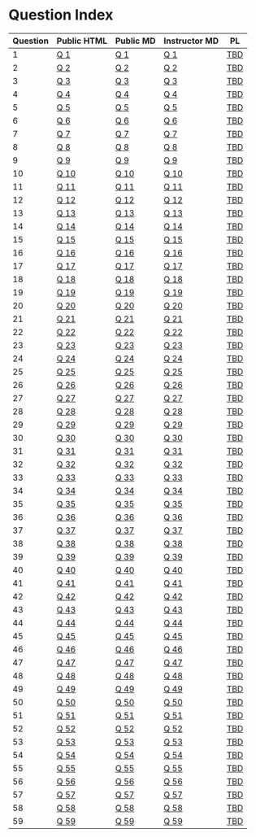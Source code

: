 # Question Index 
 
 
 | Question | Public HTML | Public MD | Instructor MD | PL |
| --------- | --------- | --------- | --------- | --------- |
1 |  [Q 1](https://firas.moosvi.com/oer/physicsbank/content/public/006.Force/Topic%20Outcome/velocity_netforce/velocity_netforce.html)| [Q 1](https://github.com/open-resources/physics_bank/blob/main/content/public/006.Force/Topic%20Outcome/velocity_netforce/velocity_netforce.md) | [Q 1](https://github.com/open-resources/instructor_physics_bank/blob/main/output/instructor/006.Force/Topic%20Outcome/velocity_netforce/velocity_netforce.md) | [TBD]() | 
2 |  [Q 2](https://firas.moosvi.com/oer/physicsbank/content/public/006.Force/Topic%20Outcome/The%20max%20acceleration%20without%20slipping/The%20max%20acceleration%20without%20slipping.html)| [Q 2](https://github.com/open-resources/physics_bank/blob/main/content/public/006.Force/Topic%20Outcome/The%20max%20acceleration%20without%20slipping/The%20max%20acceleration%20without%20slipping.md) | [Q 2](https://github.com/open-resources/instructor_physics_bank/blob/main/output/instructor/006.Force/Topic%20Outcome/The%20max%20acceleration%20without%20slipping/The%20max%20acceleration%20without%20slipping.md) | [TBD]() | 
3 |  [Q 3](https://firas.moosvi.com/oer/physicsbank/content/public/006.Force/Topic%20Outcome/spring_on_incline/spring_on_incline.html)| [Q 3](https://github.com/open-resources/physics_bank/blob/main/content/public/006.Force/Topic%20Outcome/spring_on_incline/spring_on_incline.md) | [Q 3](https://github.com/open-resources/instructor_physics_bank/blob/main/output/instructor/006.Force/Topic%20Outcome/spring_on_incline/spring_on_incline.md) | [TBD]() | 
4 |  [Q 4](https://firas.moosvi.com/oer/physicsbank/content/public/006.Force/Equilibrium/Two%20blocks%20connected%20by%20a%20string/Two%20Blocks%20Connected%20by%20a%20String.html)| [Q 4](https://github.com/open-resources/physics_bank/blob/main/content/public/006.Force/Equilibrium/Two%20blocks%20connected%20by%20a%20string/Two%20Blocks%20Connected%20by%20a%20String.md) | [Q 4](https://github.com/open-resources/instructor_physics_bank/blob/main/output/instructor/006.Force/Equilibrium/Two%20blocks%20connected%20by%20a%20string/Two%20Blocks%20Connected%20by%20a%20String.md) | [TBD]() | 
5 |  [Q 5](https://firas.moosvi.com/oer/physicsbank/content/public/006.Force/Friction/Frictional%20Force%20between%20tires%20and%20road/Frictional%20Force%20between%20tires%20and%20road.html)| [Q 5](https://github.com/open-resources/physics_bank/blob/main/content/public/006.Force/Friction/Frictional%20Force%20between%20tires%20and%20road/Frictional%20Force%20between%20tires%20and%20road.md) | [Q 5](https://github.com/open-resources/instructor_physics_bank/blob/main/output/instructor/006.Force/Friction/Frictional%20Force%20between%20tires%20and%20road/Frictional%20Force%20between%20tires%20and%20road.md) | [TBD]() | 
6 |  [Q 6](https://firas.moosvi.com/oer/physicsbank/content/public/006.Force/Newton%27s%20Third%20Law/Force%20Vectors/force_vectors.html)| [Q 6](https://github.com/open-resources/physics_bank/blob/main/content/public/006.Force/Newton%27s%20Third%20Law/Force%20Vectors/force_vectors.md) | [Q 6](https://github.com/open-resources/instructor_physics_bank/blob/main/output/instructor/006.Force/Newton%27s%20Third%20Law/Force%20Vectors/force_vectors.md) | [TBD]() | 
7 |  [Q 7](https://firas.moosvi.com/oer/physicsbank/content/public/005.Force/velocity_netforce/velocity_netforce.html)| [Q 7](https://github.com/open-resources/physics_bank/blob/main/content/public/005.Force/velocity_netforce/velocity_netforce.md) | [Q 7](https://github.com/open-resources/instructor_physics_bank/blob/main/output/instructor/005.Force/velocity_netforce/velocity_netforce.md) | [TBD]() | 
8 |  [Q 8](https://firas.moosvi.com/oer/physicsbank/content/public/005.Force/Topic%20Outcome/The%20max%20acceleration%20without%20slipping/The%20max%20acceleration%20without%20slipping.html)| [Q 8](https://github.com/open-resources/physics_bank/blob/main/content/public/005.Force/Topic%20Outcome/The%20max%20acceleration%20without%20slipping/The%20max%20acceleration%20without%20slipping.md) | [Q 8](https://github.com/open-resources/instructor_physics_bank/blob/main/output/instructor/005.Force/Topic%20Outcome/The%20max%20acceleration%20without%20slipping/The%20max%20acceleration%20without%20slipping.md) | [TBD]() | 
9 |  [Q 9](https://firas.moosvi.com/oer/physicsbank/content/public/005.Force/Topic%20Outcome/spring_on_incline/spring_on_incline.html)| [Q 9](https://github.com/open-resources/physics_bank/blob/main/content/public/005.Force/Topic%20Outcome/spring_on_incline/spring_on_incline.md) | [Q 9](https://github.com/open-resources/instructor_physics_bank/blob/main/output/instructor/005.Force/Topic%20Outcome/spring_on_incline/spring_on_incline.md) | [TBD]() | 
10 |  [Q 10](https://firas.moosvi.com/oer/physicsbank/content/public/005.Force/Equilibrium/Two%20blocks%20connected%20by%20a%20string/Two%20Blocks%20Connected%20by%20a%20String.html)| [Q 10](https://github.com/open-resources/physics_bank/blob/main/content/public/005.Force/Equilibrium/Two%20blocks%20connected%20by%20a%20string/Two%20Blocks%20Connected%20by%20a%20String.md) | [Q 10](https://github.com/open-resources/instructor_physics_bank/blob/main/output/instructor/005.Force/Equilibrium/Two%20blocks%20connected%20by%20a%20string/Two%20Blocks%20Connected%20by%20a%20String.md) | [TBD]() | 
11 |  [Q 11](https://firas.moosvi.com/oer/physicsbank/content/public/005.Force/Friction/Frictional%20Force%20between%20tires%20and%20road/Frictional%20Force%20between%20tires%20and%20road.html)| [Q 11](https://github.com/open-resources/physics_bank/blob/main/content/public/005.Force/Friction/Frictional%20Force%20between%20tires%20and%20road/Frictional%20Force%20between%20tires%20and%20road.md) | [Q 11](https://github.com/open-resources/instructor_physics_bank/blob/main/output/instructor/005.Force/Friction/Frictional%20Force%20between%20tires%20and%20road/Frictional%20Force%20between%20tires%20and%20road.md) | [TBD]() | 
12 |  [Q 12](https://firas.moosvi.com/oer/physicsbank/content/public/005.Force/Newton%27s%20Third%20Law/Force%20Vectors/force_vectors.html)| [Q 12](https://github.com/open-resources/physics_bank/blob/main/content/public/005.Force/Newton%27s%20Third%20Law/Force%20Vectors/force_vectors.md) | [Q 12](https://github.com/open-resources/instructor_physics_bank/blob/main/output/instructor/005.Force/Newton%27s%20Third%20Law/Force%20Vectors/force_vectors.md) | [TBD]() | 
13 |  [Q 13](https://firas.moosvi.com/oer/physicsbank/content/public/001.Math/Integrals/Rocket/Rocket.html)| [Q 13](https://github.com/open-resources/physics_bank/blob/main/content/public/001.Math/Integrals/Rocket/Rocket.md) | [Q 13](https://github.com/open-resources/instructor_physics_bank/blob/main/output/instructor/001.Math/Integrals/Rocket/Rocket.md) | [TBD]() | 
14 |  [Q 14](https://firas.moosvi.com/oer/physicsbank/content/public/007.Energy/Conservation%20of%20Energy/dissipative_process/dissipative_process.html)| [Q 14](https://github.com/open-resources/physics_bank/blob/main/content/public/007.Energy/Conservation%20of%20Energy/dissipative_process/dissipative_process.md) | [Q 14](https://github.com/open-resources/instructor_physics_bank/blob/main/output/instructor/007.Energy/Conservation%20of%20Energy/dissipative_process/dissipative_process.md) | [TBD]() | 
15 |  [Q 15](https://firas.moosvi.com/oer/physicsbank/content/public/007.Energy/Conservation%20of%20Energy/Cut%20The%20Rope/Cut%20The%20Rope.html)| [Q 15](https://github.com/open-resources/physics_bank/blob/main/content/public/007.Energy/Conservation%20of%20Energy/Cut%20The%20Rope/Cut%20The%20Rope.md) | [Q 15](https://github.com/open-resources/instructor_physics_bank/blob/main/output/instructor/007.Energy/Conservation%20of%20Energy/Cut%20The%20Rope/Cut%20The%20Rope.md) | [TBD]() | 
16 |  [Q 16](https://firas.moosvi.com/oer/physicsbank/content/public/007.Energy/Conservation%20of%20Energy/ball_race/2012Final_q3.html)| [Q 16](https://github.com/open-resources/physics_bank/blob/main/content/public/007.Energy/Conservation%20of%20Energy/ball_race/2012Final_q3.md) | [Q 16](https://github.com/open-resources/instructor_physics_bank/blob/main/output/instructor/007.Energy/Conservation%20of%20Energy/ball_race/2012Final_q3.md) | [TBD]() | 
17 |  [Q 17](https://firas.moosvi.com/oer/physicsbank/content/public/007.Energy/Conservation%20of%20Energy/Physics%20of%20Roller%20Coasters/Physics%20of%20Roller%20Coasters.html)| [Q 17](https://github.com/open-resources/physics_bank/blob/main/content/public/007.Energy/Conservation%20of%20Energy/Physics%20of%20Roller%20Coasters/Physics%20of%20Roller%20Coasters.md) | [Q 17](https://github.com/open-resources/instructor_physics_bank/blob/main/output/instructor/007.Energy/Conservation%20of%20Energy/Physics%20of%20Roller%20Coasters/Physics%20of%20Roller%20Coasters.md) | [TBD]() | 
18 |  [Q 18](https://firas.moosvi.com/oer/physicsbank/content/public/007.Energy/Conservation%20of%20Energy/Energy%20lost%20to%20air%20friction/energy_lost_air_friction.html)| [Q 18](https://github.com/open-resources/physics_bank/blob/main/content/public/007.Energy/Conservation%20of%20Energy/Energy%20lost%20to%20air%20friction/energy_lost_air_friction.md) | [Q 18](https://github.com/open-resources/instructor_physics_bank/blob/main/output/instructor/007.Energy/Conservation%20of%20Energy/Energy%20lost%20to%20air%20friction/energy_lost_air_friction.md) | [TBD]() | 
19 |  [Q 19](https://firas.moosvi.com/oer/physicsbank/content/public/007.Energy/Topic%20Outcome/frictionless_track/frictionless_track.html)| [Q 19](https://github.com/open-resources/physics_bank/blob/main/content/public/007.Energy/Topic%20Outcome/frictionless_track/frictionless_track.md) | [Q 19](https://github.com/open-resources/instructor_physics_bank/blob/main/output/instructor/007.Energy/Topic%20Outcome/frictionless_track/frictionless_track.md) | [TBD]() | 
20 |  [Q 20](https://firas.moosvi.com/oer/physicsbank/content/public/007.Energy/Kinetic%20Energy/KE_energy_momentum/KE_energy_momentum.html)| [Q 20](https://github.com/open-resources/physics_bank/blob/main/content/public/007.Energy/Kinetic%20Energy/KE_energy_momentum/KE_energy_momentum.md) | [Q 20](https://github.com/open-resources/instructor_physics_bank/blob/main/output/instructor/007.Energy/Kinetic%20Energy/KE_energy_momentum/KE_energy_momentum.md) | [TBD]() | 
21 |  [Q 21](https://firas.moosvi.com/oer/physicsbank/content/public/007.Energy/Kinetic%20Energy/KE_testmass/KE_testmass.html)| [Q 21](https://github.com/open-resources/physics_bank/blob/main/content/public/007.Energy/Kinetic%20Energy/KE_testmass/KE_testmass.md) | [Q 21](https://github.com/open-resources/instructor_physics_bank/blob/main/output/instructor/007.Energy/Kinetic%20Energy/KE_testmass/KE_testmass.md) | [TBD]() | 
22 |  [Q 22](https://firas.moosvi.com/oer/physicsbank/content/public/007.Energy/Exploding_Asteroid/Exploding_Asteroid.html)| [Q 22](https://github.com/open-resources/physics_bank/blob/main/content/public/007.Energy/Exploding_Asteroid/Exploding_Asteroid.md) | [Q 22](https://github.com/open-resources/instructor_physics_bank/blob/main/output/instructor/007.Energy/Exploding_Asteroid/Exploding_Asteroid.md) | [TBD]() | 
23 |  [Q 23](https://firas.moosvi.com/oer/physicsbank/content/public/006.Momentum%20and%20Impulse/Momentum/Dinner_Plate/dinner_plate.html)| [Q 23](https://github.com/open-resources/physics_bank/blob/main/content/public/006.Momentum%20and%20Impulse/Momentum/Dinner_Plate/dinner_plate.md) | [Q 23](https://github.com/open-resources/instructor_physics_bank/blob/main/output/instructor/006.Momentum%20and%20Impulse/Momentum/Dinner_Plate/dinner_plate.md) | [TBD]() | 
24 |  [Q 24](https://firas.moosvi.com/oer/physicsbank/content/public/006.Momentum%20and%20Impulse/Momentum/Rock_Powered_Rocket/Rock_Powered_Rocket.html)| [Q 24](https://github.com/open-resources/physics_bank/blob/main/content/public/006.Momentum%20and%20Impulse/Momentum/Rock_Powered_Rocket/Rock_Powered_Rocket.md) | [Q 24](https://github.com/open-resources/instructor_physics_bank/blob/main/output/instructor/006.Momentum%20and%20Impulse/Momentum/Rock_Powered_Rocket/Rock_Powered_Rocket.md) | [TBD]() | 
25 |  [Q 25](https://firas.moosvi.com/oer/physicsbank/content/public/006.Momentum%20and%20Impulse/Conservation%20of%20Momentum/Explosions_and_Velocity/Explosions_and_Velocity.html)| [Q 25](https://github.com/open-resources/physics_bank/blob/main/content/public/006.Momentum%20and%20Impulse/Conservation%20of%20Momentum/Explosions_and_Velocity/Explosions_and_Velocity.md) | [Q 25](https://github.com/open-resources/instructor_physics_bank/blob/main/output/instructor/006.Momentum%20and%20Impulse/Conservation%20of%20Momentum/Explosions_and_Velocity/Explosions_and_Velocity.md) | [TBD]() | 
26 |  [Q 26](https://firas.moosvi.com/oer/physicsbank/content/public/006.Momentum%20and%20Impulse/Conservation%20of%20Momentum/Isolated_systems/Isolated_systems.html)| [Q 26](https://github.com/open-resources/physics_bank/blob/main/content/public/006.Momentum%20and%20Impulse/Conservation%20of%20Momentum/Isolated_systems/Isolated_systems.md) | [Q 26](https://github.com/open-resources/instructor_physics_bank/blob/main/output/instructor/006.Momentum%20and%20Impulse/Conservation%20of%20Momentum/Isolated_systems/Isolated_systems.md) | [TBD]() | 
27 |  [Q 27](https://firas.moosvi.com/oer/physicsbank/content/public/006.Momentum%20and%20Impulse/Conservation%20of%20Momentum/Perfect%20Elastic%20Colision%20of%20a%20mass%20attached%20to%20a%20spring/Perfect%20Elastic%20Collision%20of%20a%20mass%20attached%20to%20a%20spring.html)| [Q 27](https://github.com/open-resources/physics_bank/blob/main/content/public/006.Momentum%20and%20Impulse/Conservation%20of%20Momentum/Perfect%20Elastic%20Colision%20of%20a%20mass%20attached%20to%20a%20spring/Perfect%20Elastic%20Collision%20of%20a%20mass%20attached%20to%20a%20spring.md) | [Q 27](https://github.com/open-resources/instructor_physics_bank/blob/main/output/instructor/006.Momentum%20and%20Impulse/Conservation%20of%20Momentum/Perfect%20Elastic%20Colision%20of%20a%20mass%20attached%20to%20a%20spring/Perfect%20Elastic%20Collision%20of%20a%20mass%20attached%20to%20a%20spring.md) | [TBD]() | 
28 |  [Q 28](https://firas.moosvi.com/oer/physicsbank/content/public/006.Momentum%20and%20Impulse/Impulse/Bouncing_Ball/Bouncing_Ball.html)| [Q 28](https://github.com/open-resources/physics_bank/blob/main/content/public/006.Momentum%20and%20Impulse/Impulse/Bouncing_Ball/Bouncing_Ball.md) | [Q 28](https://github.com/open-resources/instructor_physics_bank/blob/main/output/instructor/006.Momentum%20and%20Impulse/Impulse/Bouncing_Ball/Bouncing_Ball.md) | [TBD]() | 
29 |  [Q 29](https://firas.moosvi.com/oer/physicsbank/content/public/006.Momentum%20and%20Impulse/Impulse/airbag_collision/airbag_collision.html)| [Q 29](https://github.com/open-resources/physics_bank/blob/main/content/public/006.Momentum%20and%20Impulse/Impulse/airbag_collision/airbag_collision.md) | [Q 29](https://github.com/open-resources/instructor_physics_bank/blob/main/output/instructor/006.Momentum%20and%20Impulse/Impulse/airbag_collision/airbag_collision.md) | [TBD]() | 
30 |  [Q 30](https://firas.moosvi.com/oer/physicsbank/content/public/010.Rotational%20Dynamics/thread_on_spool/thread_on_spool.html)| [Q 30](https://github.com/open-resources/physics_bank/blob/main/content/public/010.Rotational%20Dynamics/thread_on_spool/thread_on_spool.md) | [Q 30](https://github.com/open-resources/instructor_physics_bank/blob/main/output/instructor/010.Rotational%20Dynamics/thread_on_spool/thread_on_spool.md) | [TBD]() | 
31 |  [Q 31](https://firas.moosvi.com/oer/physicsbank/content/public/004.Kinematics%281D%29/Position/distance_travelled/distance_travelled.html)| [Q 31](https://github.com/open-resources/physics_bank/blob/main/content/public/004.Kinematics%281D%29/Position/distance_travelled/distance_travelled.md) | [Q 31](https://github.com/open-resources/instructor_physics_bank/blob/main/output/instructor/004.Kinematics%281D%29/Position/distance_travelled/distance_travelled.md) | [TBD]() | 
32 |  [Q 32](https://firas.moosvi.com/oer/physicsbank/content/public/011.Rotational%20Dynamics/Topic%20Outcome/thread_on_spool/thread_on_spool.html)| [Q 32](https://github.com/open-resources/physics_bank/blob/main/content/public/011.Rotational%20Dynamics/Topic%20Outcome/thread_on_spool/thread_on_spool.md) | [Q 32](https://github.com/open-resources/instructor_physics_bank/blob/main/output/instructor/011.Rotational%20Dynamics/Topic%20Outcome/thread_on_spool/thread_on_spool.md) | [TBD]() | 
33 |  [Q 33](https://firas.moosvi.com/oer/physicsbank/content/public/009.Rotational%20Motion/Topic%20Outcome/Wheel_of_fortune/Wheel_of_fortune.html)| [Q 33](https://github.com/open-resources/physics_bank/blob/main/content/public/009.Rotational%20Motion/Topic%20Outcome/Wheel_of_fortune/Wheel_of_fortune.md) | [Q 33](https://github.com/open-resources/instructor_physics_bank/blob/main/output/instructor/009.Rotational%20Motion/Topic%20Outcome/Wheel_of_fortune/Wheel_of_fortune.md) | [TBD]() | 
34 |  [Q 34](https://firas.moosvi.com/oer/physicsbank/content/public/013.Elasticity/Topic%20Outcome/Identical%20Mass-Springs%20with%20different%20Displacement/Identical%20Mass-Springs%20with%20different%20Displacement.html)| [Q 34](https://github.com/open-resources/physics_bank/blob/main/content/public/013.Elasticity/Topic%20Outcome/Identical%20Mass-Springs%20with%20different%20Displacement/Identical%20Mass-Springs%20with%20different%20Displacement.md) | [Q 34](https://github.com/open-resources/instructor_physics_bank/blob/main/output/instructor/013.Elasticity/Topic%20Outcome/Identical%20Mass-Springs%20with%20different%20Displacement/Identical%20Mass-Springs%20with%20different%20Displacement.md) | [TBD]() | 
35 |  [Q 35](https://firas.moosvi.com/oer/physicsbank/content/public/003.Vectors/Topic%20Outcome/Choose_all_Vectors_Scalars/Choose_all_Vectors_Scalars.html)| [Q 35](https://github.com/open-resources/physics_bank/blob/main/content/public/003.Vectors/Topic%20Outcome/Choose_all_Vectors_Scalars/Choose_all_Vectors_Scalars.md) | [Q 35](https://github.com/open-resources/instructor_physics_bank/blob/main/output/instructor/003.Vectors/Topic%20Outcome/Choose_all_Vectors_Scalars/Choose_all_Vectors_Scalars.md) | [TBD]() | 
36 |  [Q 36](https://firas.moosvi.com/oer/physicsbank/content/public/005.Kinematics%282D%20and%203D%29/Uniform%20Circular%20Motion/centripetal_force/centripetal_force.html)| [Q 36](https://github.com/open-resources/physics_bank/blob/main/content/public/005.Kinematics%282D%20and%203D%29/Uniform%20Circular%20Motion/centripetal_force/centripetal_force.md) | [Q 36](https://github.com/open-resources/instructor_physics_bank/blob/main/output/instructor/005.Kinematics%282D%20and%203D%29/Uniform%20Circular%20Motion/centripetal_force/centripetal_force.md) | [TBD]() | 
37 |  [Q 37](https://firas.moosvi.com/oer/physicsbank/content/public/005.Kinematics%282D%20and%203D%29/Uniform%20Circular%20Motion/angular_speed/angular_speed.html)| [Q 37](https://github.com/open-resources/physics_bank/blob/main/content/public/005.Kinematics%282D%20and%203D%29/Uniform%20Circular%20Motion/angular_speed/angular_speed.md) | [Q 37](https://github.com/open-resources/instructor_physics_bank/blob/main/output/instructor/005.Kinematics%282D%20and%203D%29/Uniform%20Circular%20Motion/angular_speed/angular_speed.md) | [TBD]() | 
38 |  [Q 38](https://firas.moosvi.com/oer/physicsbank/content/public/004.Kinematics%282D%20and%203D%29/Uniform%20Circular%20Motion/centripetal_force/centripetal_force.html)| [Q 38](https://github.com/open-resources/physics_bank/blob/main/content/public/004.Kinematics%282D%20and%203D%29/Uniform%20Circular%20Motion/centripetal_force/centripetal_force.md) | [Q 38](https://github.com/open-resources/instructor_physics_bank/blob/main/output/instructor/004.Kinematics%282D%20and%203D%29/Uniform%20Circular%20Motion/centripetal_force/centripetal_force.md) | [TBD]() | 
39 |  [Q 39](https://firas.moosvi.com/oer/physicsbank/content/public/004.Kinematics%282D%20and%203D%29/Uniform%20Circular%20Motion/angular_speed/angular_speed.html)| [Q 39](https://github.com/open-resources/physics_bank/blob/main/content/public/004.Kinematics%282D%20and%203D%29/Uniform%20Circular%20Motion/angular_speed/angular_speed.md) | [Q 39](https://github.com/open-resources/instructor_physics_bank/blob/main/output/instructor/004.Kinematics%282D%20and%203D%29/Uniform%20Circular%20Motion/angular_speed/angular_speed.md) | [TBD]() | 
40 |  [Q 40](https://firas.moosvi.com/oer/physicsbank/content/public/008.Energy/Conservation%20of%20Energy/dissipative_process/dissipative_process.html)| [Q 40](https://github.com/open-resources/physics_bank/blob/main/content/public/008.Energy/Conservation%20of%20Energy/dissipative_process/dissipative_process.md) | [Q 40](https://github.com/open-resources/instructor_physics_bank/blob/main/output/instructor/008.Energy/Conservation%20of%20Energy/dissipative_process/dissipative_process.md) | [TBD]() | 
41 |  [Q 41](https://firas.moosvi.com/oer/physicsbank/content/public/008.Energy/Conservation%20of%20Energy/Cut%20The%20Rope/Cut%20The%20Rope.html)| [Q 41](https://github.com/open-resources/physics_bank/blob/main/content/public/008.Energy/Conservation%20of%20Energy/Cut%20The%20Rope/Cut%20The%20Rope.md) | [Q 41](https://github.com/open-resources/instructor_physics_bank/blob/main/output/instructor/008.Energy/Conservation%20of%20Energy/Cut%20The%20Rope/Cut%20The%20Rope.md) | [TBD]() | 
42 |  [Q 42](https://firas.moosvi.com/oer/physicsbank/content/public/008.Energy/Conservation%20of%20Energy/ball_race/2012Final_q3.html)| [Q 42](https://github.com/open-resources/physics_bank/blob/main/content/public/008.Energy/Conservation%20of%20Energy/ball_race/2012Final_q3.md) | [Q 42](https://github.com/open-resources/instructor_physics_bank/blob/main/output/instructor/008.Energy/Conservation%20of%20Energy/ball_race/2012Final_q3.md) | [TBD]() | 
43 |  [Q 43](https://firas.moosvi.com/oer/physicsbank/content/public/008.Energy/Conservation%20of%20Energy/Physics%20of%20Roller%20Coasters/Physics%20of%20Roller%20Coasters.html)| [Q 43](https://github.com/open-resources/physics_bank/blob/main/content/public/008.Energy/Conservation%20of%20Energy/Physics%20of%20Roller%20Coasters/Physics%20of%20Roller%20Coasters.md) | [Q 43](https://github.com/open-resources/instructor_physics_bank/blob/main/output/instructor/008.Energy/Conservation%20of%20Energy/Physics%20of%20Roller%20Coasters/Physics%20of%20Roller%20Coasters.md) | [TBD]() | 
44 |  [Q 44](https://firas.moosvi.com/oer/physicsbank/content/public/008.Energy/Conservation%20of%20Energy/Energy%20lost%20to%20air%20friction/energy_lost_air_friction.html)| [Q 44](https://github.com/open-resources/physics_bank/blob/main/content/public/008.Energy/Conservation%20of%20Energy/Energy%20lost%20to%20air%20friction/energy_lost_air_friction.md) | [Q 44](https://github.com/open-resources/instructor_physics_bank/blob/main/output/instructor/008.Energy/Conservation%20of%20Energy/Energy%20lost%20to%20air%20friction/energy_lost_air_friction.md) | [TBD]() | 
45 |  [Q 45](https://firas.moosvi.com/oer/physicsbank/content/public/008.Energy/Topic%20Outcome/frictionless_track/frictionless_track.html)| [Q 45](https://github.com/open-resources/physics_bank/blob/main/content/public/008.Energy/Topic%20Outcome/frictionless_track/frictionless_track.md) | [Q 45](https://github.com/open-resources/instructor_physics_bank/blob/main/output/instructor/008.Energy/Topic%20Outcome/frictionless_track/frictionless_track.md) | [TBD]() | 
46 |  [Q 46](https://firas.moosvi.com/oer/physicsbank/content/public/008.Energy/Kinetic%20Energy/KE_energy_momentum/KE_energy_momentum.html)| [Q 46](https://github.com/open-resources/physics_bank/blob/main/content/public/008.Energy/Kinetic%20Energy/KE_energy_momentum/KE_energy_momentum.md) | [Q 46](https://github.com/open-resources/instructor_physics_bank/blob/main/output/instructor/008.Energy/Kinetic%20Energy/KE_energy_momentum/KE_energy_momentum.md) | [TBD]() | 
47 |  [Q 47](https://firas.moosvi.com/oer/physicsbank/content/public/008.Energy/Kinetic%20Energy/KE_testmass/KE_testmass.html)| [Q 47](https://github.com/open-resources/physics_bank/blob/main/content/public/008.Energy/Kinetic%20Energy/KE_testmass/KE_testmass.md) | [Q 47](https://github.com/open-resources/instructor_physics_bank/blob/main/output/instructor/008.Energy/Kinetic%20Energy/KE_testmass/KE_testmass.md) | [TBD]() | 
48 |  [Q 48](https://firas.moosvi.com/oer/physicsbank/content/public/008.Energy/Exploding_Asteroid/Exploding_Asteroid.html)| [Q 48](https://github.com/open-resources/physics_bank/blob/main/content/public/008.Energy/Exploding_Asteroid/Exploding_Asteroid.md) | [Q 48](https://github.com/open-resources/instructor_physics_bank/blob/main/output/instructor/008.Energy/Exploding_Asteroid/Exploding_Asteroid.md) | [TBD]() | 
49 |  [Q 49](https://firas.moosvi.com/oer/physicsbank/content/public/014.Elasticity/Topic%20Outcome/Identical%20Mass-Springs%20with%20different%20Displacement/Identical%20Mass-Springs%20with%20different%20Displacement.html)| [Q 49](https://github.com/open-resources/physics_bank/blob/main/content/public/014.Elasticity/Topic%20Outcome/Identical%20Mass-Springs%20with%20different%20Displacement/Identical%20Mass-Springs%20with%20different%20Displacement.md) | [Q 49](https://github.com/open-resources/instructor_physics_bank/blob/main/output/instructor/014.Elasticity/Topic%20Outcome/Identical%20Mass-Springs%20with%20different%20Displacement/Identical%20Mass-Springs%20with%20different%20Displacement.md) | [TBD]() | 
50 |  [Q 50](https://firas.moosvi.com/oer/physicsbank/content/public/010.Rotational%20Motion/Topic%20Outcome/Wheel_of_fortune/Wheel_of_fortune.html)| [Q 50](https://github.com/open-resources/physics_bank/blob/main/content/public/010.Rotational%20Motion/Topic%20Outcome/Wheel_of_fortune/Wheel_of_fortune.md) | [Q 50](https://github.com/open-resources/instructor_physics_bank/blob/main/output/instructor/010.Rotational%20Motion/Topic%20Outcome/Wheel_of_fortune/Wheel_of_fortune.md) | [TBD]() | 
51 |  [Q 51](https://firas.moosvi.com/oer/physicsbank/content/public/002.Vectors/Topic%20Outcome/Choose_all_Vectors_Scalars/Choose_all_Vectors_Scalars.html)| [Q 51](https://github.com/open-resources/physics_bank/blob/main/content/public/002.Vectors/Topic%20Outcome/Choose_all_Vectors_Scalars/Choose_all_Vectors_Scalars.md) | [Q 51](https://github.com/open-resources/instructor_physics_bank/blob/main/output/instructor/002.Vectors/Topic%20Outcome/Choose_all_Vectors_Scalars/Choose_all_Vectors_Scalars.md) | [TBD]() | 
52 |  [Q 52](https://firas.moosvi.com/oer/physicsbank/content/public/007.Momentum%20and%20Impulse/Momentum/Dinner_Plate/dinner_plate.html)| [Q 52](https://github.com/open-resources/physics_bank/blob/main/content/public/007.Momentum%20and%20Impulse/Momentum/Dinner_Plate/dinner_plate.md) | [Q 52](https://github.com/open-resources/instructor_physics_bank/blob/main/output/instructor/007.Momentum%20and%20Impulse/Momentum/Dinner_Plate/dinner_plate.md) | [TBD]() | 
53 |  [Q 53](https://firas.moosvi.com/oer/physicsbank/content/public/007.Momentum%20and%20Impulse/Momentum/Rock_Powered_Rocket/Rock_Powered_Rocket.html)| [Q 53](https://github.com/open-resources/physics_bank/blob/main/content/public/007.Momentum%20and%20Impulse/Momentum/Rock_Powered_Rocket/Rock_Powered_Rocket.md) | [Q 53](https://github.com/open-resources/instructor_physics_bank/blob/main/output/instructor/007.Momentum%20and%20Impulse/Momentum/Rock_Powered_Rocket/Rock_Powered_Rocket.md) | [TBD]() | 
54 |  [Q 54](https://firas.moosvi.com/oer/physicsbank/content/public/007.Momentum%20and%20Impulse/Conservation%20of%20Momentum/Explosions_and_Velocity/Explosions_and_Velocity.html)| [Q 54](https://github.com/open-resources/physics_bank/blob/main/content/public/007.Momentum%20and%20Impulse/Conservation%20of%20Momentum/Explosions_and_Velocity/Explosions_and_Velocity.md) | [Q 54](https://github.com/open-resources/instructor_physics_bank/blob/main/output/instructor/007.Momentum%20and%20Impulse/Conservation%20of%20Momentum/Explosions_and_Velocity/Explosions_and_Velocity.md) | [TBD]() | 
55 |  [Q 55](https://firas.moosvi.com/oer/physicsbank/content/public/007.Momentum%20and%20Impulse/Conservation%20of%20Momentum/Isolated_systems/Isolated_systems.html)| [Q 55](https://github.com/open-resources/physics_bank/blob/main/content/public/007.Momentum%20and%20Impulse/Conservation%20of%20Momentum/Isolated_systems/Isolated_systems.md) | [Q 55](https://github.com/open-resources/instructor_physics_bank/blob/main/output/instructor/007.Momentum%20and%20Impulse/Conservation%20of%20Momentum/Isolated_systems/Isolated_systems.md) | [TBD]() | 
56 |  [Q 56](https://firas.moosvi.com/oer/physicsbank/content/public/007.Momentum%20and%20Impulse/Conservation%20of%20Momentum/Perfect%20Elastic%20Colision%20of%20a%20mass%20attached%20to%20a%20spring/Perfect%20Elastic%20Collision%20of%20a%20mass%20attached%20to%20a%20spring.html)| [Q 56](https://github.com/open-resources/physics_bank/blob/main/content/public/007.Momentum%20and%20Impulse/Conservation%20of%20Momentum/Perfect%20Elastic%20Colision%20of%20a%20mass%20attached%20to%20a%20spring/Perfect%20Elastic%20Collision%20of%20a%20mass%20attached%20to%20a%20spring.md) | [Q 56](https://github.com/open-resources/instructor_physics_bank/blob/main/output/instructor/007.Momentum%20and%20Impulse/Conservation%20of%20Momentum/Perfect%20Elastic%20Colision%20of%20a%20mass%20attached%20to%20a%20spring/Perfect%20Elastic%20Collision%20of%20a%20mass%20attached%20to%20a%20spring.md) | [TBD]() | 
57 |  [Q 57](https://firas.moosvi.com/oer/physicsbank/content/public/007.Momentum%20and%20Impulse/Impulse/Bouncing_Ball/Bouncing_Ball.html)| [Q 57](https://github.com/open-resources/physics_bank/blob/main/content/public/007.Momentum%20and%20Impulse/Impulse/Bouncing_Ball/Bouncing_Ball.md) | [Q 57](https://github.com/open-resources/instructor_physics_bank/blob/main/output/instructor/007.Momentum%20and%20Impulse/Impulse/Bouncing_Ball/Bouncing_Ball.md) | [TBD]() | 
58 |  [Q 58](https://firas.moosvi.com/oer/physicsbank/content/public/007.Momentum%20and%20Impulse/Impulse/airbag_collision/airbag_collision.html)| [Q 58](https://github.com/open-resources/physics_bank/blob/main/content/public/007.Momentum%20and%20Impulse/Impulse/airbag_collision/airbag_collision.md) | [Q 58](https://github.com/open-resources/instructor_physics_bank/blob/main/output/instructor/007.Momentum%20and%20Impulse/Impulse/airbag_collision/airbag_collision.md) | [TBD]() | 
59 |  [Q 59](https://firas.moosvi.com/oer/physicsbank/content/public/003.Kinematics%281D%29/Position/distance_travelled/distance_travelled.html)| [Q 59](https://github.com/open-resources/physics_bank/blob/main/content/public/003.Kinematics%281D%29/Position/distance_travelled/distance_travelled.md) | [Q 59](https://github.com/open-resources/instructor_physics_bank/blob/main/output/instructor/003.Kinematics%281D%29/Position/distance_travelled/distance_travelled.md) | [TBD]() | 
